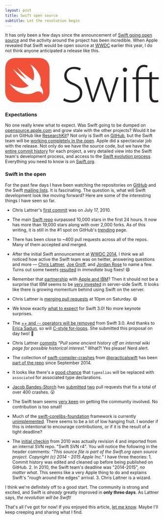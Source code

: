 ```yaml
---
layout: post
title: Swift open source
subtitle: Let the revolution begin
---
```


It has only been a few days since the announcement of [Swift going open source](https://developer.apple.com/swift/blog/?id=34) and the activity around the project has been incredible. When Apple revealed that Swift would be open source at [WWDC](https://developer.apple.com/wwdc/) earlier this year, I do not think anyone anticipated a release like this.

<!--excerpt-->

<img class="img-thumbnail img-responsive center" src="/img/swift-logo.png" title="Swift" alt="Swift"/>

### Expectations

No one really knew what to expect. Was Swift going to be dumped on [opensource.apple.com](http://www.opensource.apple.com) and grow stale with the other projects? Would it be put on GitHub like [ResearchKit](https://github.com/ResearchKit)? Not only is Swift on [GitHub](https://github.com/apple/), but the Swift team will be [working completely in the open](http://arstechnica.com/apple/2015/12/craig-federighi-talks-open-source-swift-and-whats-coming-in-version-3-0/). Apple did a spectacular job with the release. Not only do we have the source code, but we have the [entire commit history](https://github.com/apple/swift/commits/master) for each project, a very detailed view into the Swift team's development process, and access to the [Swift evolution process](https://github.com/apple/swift-evolution). Everything you need to know is on [Swift.org](http://swift.org).

### Swift in the open

For the past few days I have been watching the repositories on [GitHub](https://github.com/apple/) and the Swift [mailing lists](https://swift.org/community/#mailing-lists). It is fascinating. The question is, what will Swift development look like moving forward? Here are some of the interesting things I have seen so far.

- Chris Lattner's [first commit](https://github.com/apple/swift/commit/18844bc65229786b96b89a9fc7739c0fc897905e) was on July 17, 2010.

- The main [Swift repo](https://github.com/apple/swift) surpassed 10,000 stars in the first 24 hours. It now has more than 19,000 stars along with over 2,000 forks. As of this writing, it is still in the #1 spot on GitHub's [trending](https://github.com/trending) page.

- There has been close to ~400 pull requests across all of the repos. Many of them accepted and merged.

- After the initial Swift announcement at [WWDC 2014](https://developer.apple.com/videos/play/wwdc2014-402/), I think we all noticed how active the Swift team was on twitter, answering questions and more &mdash; [Chris Lattner](https://twitter.com/clattner_llvm), [Joe Groff](https://twitter.com/jckarter), and [Jordan Rose](https://twitter.com/UINT_MIN) to name a few. Turns out some tweets [resulted](https://github.com/apple/swift/commit/666646fee95bc75ca81e1dc5131989d56bfb0742) in *immediate* bug fixes! 😄

- Remember that [partnership](https://www.apple.com/pr/library/2014/07/15Apple-and-IBM-Forge-Global-Partnership-to-Transform-Enterprise-Mobility.html) with [Apple and IBM](http://www.apple.com/business/mobile-enterprise-apps/)? Then it should not be a surprise that IBM seems to be [very invested](https://developer.ibm.com/swift/2015/12/03/introducing-the-ibm-swift-sandbox/) in server-side Swift. It looks like there is growing momentum behind using Swift on the server.

- Chris Lattner is [merging pull requests](https://github.com/apple/swift/pull/166) at 10pm on Saturday. 😆

- We know exactly [what to expect](https://github.com/apple/swift-evolution) for Swift 3.0! No more keynote surprises.

- The [++ and -- operators will be removed](https://github.com/apple/swift-evolution/blob/master/proposals/0004-remove-pre-post-inc-decrement.md) from Swift 3.0. And thanks to [Erica Sadun](https://twitter.com/ericasadun), so will [C-style for-loops](https://github.com/apple/swift-evolution/blob/master/proposals/0007-remove-c-style-for-loops.md). She submitted this proposal on day two! 👏

- Chris Lattner [commits](https://github.com/apple/swift/commit/22c3aa0588d2df1a207dcbad85946bab7976894c) *"Pull some ancient history off an internal wiki page for possible historical interest."* What?! Yes please! Nerd alert.

- The collection of [swift-compiler-crashes](https://github.com/practicalswift/swift-compiler-crashes) from [@practicalswift](https://twitter.com/practicalswift) has been [part of the repo](https://github.com/apple/swift/commit/e5ca8be1a090335d401cd1d7dfcf9b2104674d5b) since September 2014.

- It looks like there's a [good chance](https://github.com/apple/swift-evolution/pull/33/files) that `typealias` will be replaced with `associated` for associated type declarations.

- [Jacob Bandes-Storch](https://twitter.com/jtbandes) has [submitted](https://github.com/apple/swift/pull/253) [two](https://github.com/apple/swift/pull/272) pull requests that fix a total of over 400 crashes. 😲

- The Swift team seems [very keen](https://twitter.com/clattner_llvm/status/673162286127714304) on getting the community involved. No contribution is too small!

- Much of the [swift-corelibs-foundation](https://github.com/apple/swift-corelibs-foundation) framework is currently [unimplemented](https://github.com/apple/swift-corelibs-foundation/search?utf8=✓&q=NSUnimplemented). There seems to be a lot of low hanging fruit. I wonder if this is intentional to encourage contributions, or if it is the result of a tight deadline?

- The [initial checkin](https://github.com/apple/swift/commit/afc81c1855bf711315b8e5de02db138d3d487eeb) from 2010 was actually revision 4 and imported from an internal SVN repo. "Swift SVN r4". You will notice the following in the header comments: *"This source file is part of the Swift.org open source project. Copyright (c) 2014 - 2015 Apple Inc."* I have three theories:
      1. Commit history was edited and cleaned up before being published on GitHub.
      2. In 2010, the Swift team's deadline was "2014-2015", *no matter what*. This seems like a very Apple thing to do and explains Swift's "rough around the edges" arrival.
      3. Chris Lattner is a wizard.

I think we're definitely off to a good start. The community is strong and excited, and Swift is *already* greatly improved in **only three days**. As Lattner says, *the revolution will be Swift!*

That's all I've got for now! If you enjoyed this article, [let me know](https://twitter.com/jesse_squires). Maybe I'll keep creeping and sharing what I find.
